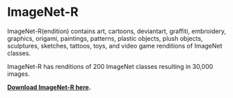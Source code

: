 # ImageNet-R
ImageNet-R(endition) contains art, cartoons, deviantart, graffiti, embroidery, graphics, origami, paintings, patterns, plastic objects, plush objects, sculptures, sketches, tattoos, toys, and video game renditions of ImageNet classes.

ImageNet-R has renditions of 200 ImageNet classes resulting in 30,000 images.

__[Download ImageNet-R here](https://people.eecs.berkeley.edu/~hendrycks/imagenet-r.tar).__
